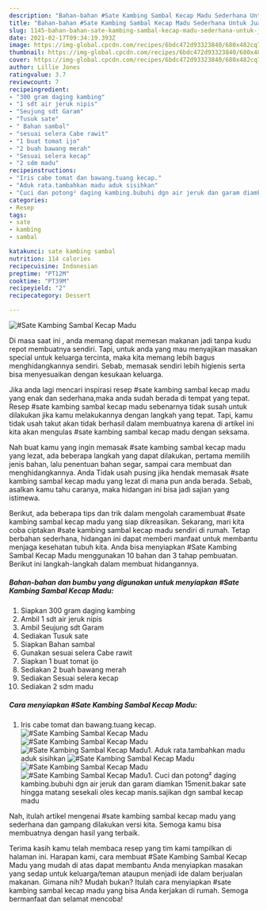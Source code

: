 ```yaml
---
description: "Bahan-bahan #Sate Kambing Sambal Kecap Madu Sederhana Untuk Jualan"
title: "Bahan-bahan #Sate Kambing Sambal Kecap Madu Sederhana Untuk Jualan"
slug: 1145-bahan-bahan-sate-kambing-sambal-kecap-madu-sederhana-untuk-jualan
date: 2021-02-17T09:34:19.393Z
image: https://img-global.cpcdn.com/recipes/6bdc472d93323840/680x482cq70/sate-kambing-sambal-kecap-madu-foto-resep-utama.jpg
thumbnail: https://img-global.cpcdn.com/recipes/6bdc472d93323840/680x482cq70/sate-kambing-sambal-kecap-madu-foto-resep-utama.jpg
cover: https://img-global.cpcdn.com/recipes/6bdc472d93323840/680x482cq70/sate-kambing-sambal-kecap-madu-foto-resep-utama.jpg
author: Lillie Jones
ratingvalue: 3.7
reviewcount: 7
recipeingredient:
- "300 gram daging kambing"
- "1 sdt air jeruk nipis"
- "Seujung sdt Garam"
- "Tusuk sate"
- " Bahan sambal"
- "sesuai selera Cabe rawit"
- "1 buat tomat ijo"
- "2 buah bawang merah"
- "Sesuai selera kecap"
- "2 sdm madu"
recipeinstructions:
- "Iris cabe tomat dan bawang.tuang kecap."
- "Aduk rata.tambahkan madu aduk sisihkan"
- "Cuci dan potong² daging kambing.bubuhi dgn air jeruk dan garam diamkan 15menit.bakar sate hingga matang sesekali oles kecap manis.sajikan dgn sambal kecap madu"
categories:
- Resep
tags:
- sate
- kambing
- sambal

katakunci: sate kambing sambal 
nutrition: 114 calories
recipecuisine: Indonesian
preptime: "PT12M"
cooktime: "PT39M"
recipeyield: "2"
recipecategory: Dessert

---
```



![#Sate Kambing Sambal Kecap Madu](https://img-global.cpcdn.com/recipes/6bdc472d93323840/680x482cq70/sate-kambing-sambal-kecap-madu-foto-resep-utama.jpg)

Di masa  saat ini , anda memang dapat memesan makanan jadi tanpa kudu repot membuatnya sendiri. Tapi, untuk anda yang mau menyajikan masakan special untuk keluarga tercinta, maka kita memang lebih bagus menghidangkannya sendiri. Sebab, memasak sendiri lebih higienis serta bisa menyesuaikan dengan kesukaan keluarga.

Jika anda lagi mencari inspirasi resep #sate kambing sambal kecap madu yang enak dan sederhana,maka anda sudah berada di tempat yang tepat. Resep #sate kambing sambal kecap madu  sebenarnya tidak susah untuk dilakukan jika kamu melakukannya dengan langkah yang tepat. Tapi, kamu tidak usah takut akan tidak berhasil dalam membuatnya 
karena di artikel ini kita akan mengulas #sate kambing sambal kecap madu dengan seksama.  



Nah buat kamu yang ingin memasak #sate kambing sambal kecap madu yang lezat, ada beberapa langkah yang dapat dilakukan, pertama memilih jenis bahan, lalu penentuan bahan segar, sampai cara membuat dan menghidangkannya. Anda Tidak usah pusing jika hendak memasak #sate kambing sambal kecap madu yang lezat di mana pun anda berada. Sebab, asalkan kamu  tahu caranya, maka hidangan ini bisa jadi sajian yang istimewa.

Berikut, ada beberapa tips dan trik dalam mengolah caramembuat #sate kambing sambal kecap madu yang siap dikreasikan. Sekarang, mari kita coba ciptakan #sate kambing sambal kecap madu sendiri di rumah. Tetap berbahan sederhana, hidangan ini dapat memberi manfaat untuk membantu menjaga kesehatan tubuh kita. Anda bisa menyiapkan #Sate Kambing Sambal Kecap Madu menggunakan 10 bahan dan 3 tahap pembuatan. Berikut ini langkah-langkah dalam membuat hidangannya.

<!--inarticleads1-->

##### Bahan-bahan dan bumbu yang digunakan untuk menyiapkan #Sate Kambing Sambal Kecap Madu:

1. Siapkan 300 gram daging kambing
1. Ambil 1 sdt air jeruk nipis
1. Ambil Seujung sdt Garam
1. Sediakan Tusuk sate
1. Siapkan  Bahan sambal
1. Gunakan sesuai selera Cabe rawit
1. Siapkan 1 buat tomat ijo
1. Sediakan 2 buah bawang merah
1. Sediakan Sesuai selera kecap
1. Sediakan 2 sdm madu




<!--inarticleads2-->

##### Cara menyiapkan #Sate Kambing Sambal Kecap Madu:

1. Iris cabe tomat dan bawang.tuang kecap.
<img src="https://img-global.cpcdn.com/steps/5419d7b2cb2d8054/160x128cq70/sate-kambing-sambal-kecap-madu-langkah-memasak-1-foto.jpg" alt="#Sate Kambing Sambal Kecap Madu"><img src="https://img-global.cpcdn.com/steps/43e12dc7df12d5d4/160x128cq70/sate-kambing-sambal-kecap-madu-langkah-memasak-1-foto.jpg" alt="#Sate Kambing Sambal Kecap Madu"><img src="https://img-global.cpcdn.com/steps/e85dc6f7f642e2a8/160x128cq70/sate-kambing-sambal-kecap-madu-langkah-memasak-1-foto.jpg" alt="#Sate Kambing Sambal Kecap Madu">1. Aduk rata.tambahkan madu aduk sisihkan
<img src="https://img-global.cpcdn.com/steps/471d4c0132cd12d3/160x128cq70/sate-kambing-sambal-kecap-madu-langkah-memasak-2-foto.jpg" alt="#Sate Kambing Sambal Kecap Madu"><img src="https://img-global.cpcdn.com/steps/9ac75dbc3d31ebcf/160x128cq70/sate-kambing-sambal-kecap-madu-langkah-memasak-2-foto.jpg" alt="#Sate Kambing Sambal Kecap Madu"><img src="https://img-global.cpcdn.com/steps/5c32e4dc2726f557/160x128cq70/sate-kambing-sambal-kecap-madu-langkah-memasak-2-foto.jpg" alt="#Sate Kambing Sambal Kecap Madu">1. Cuci dan potong² daging kambing.bubuhi dgn air jeruk dan garam diamkan 15menit.bakar sate hingga matang sesekali oles kecap manis.sajikan dgn sambal kecap madu




Nah, itulah artikel mengenai  #sate kambing sambal kecap madu  yang sederhana dan gampang dilakukan versi kita. Semoga kamu bisa membuatnya dengan hasil yang terbaik. 

Terima kasih kamu telah membaca resep yang tim kami tampilkan di halaman ini. Harapan kami, cara membuat  #Sate Kambing Sambal Kecap Madu yang mudah di atas dapat membantu Anda menyiapkan masakan yang sedap untuk keluarga/teman ataupun menjadi ide dalam berjualan makanan. Gimana nih? Mudah bukan? Itulah cara menyiapkan #sate kambing sambal kecap madu yang bisa Anda kerjakan di rumah. Semoga bermanfaat dan selamat mencoba!

